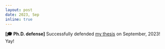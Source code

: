 ```yaml
---
layout: post
date: 2023, Sep
inline: true
---
```


**[🎓 Ph.D. defense]** Successfully defended [my thesis](https://osf.io/preprints/psyarxiv/5p8ge/) on September, 2023! Yay!
